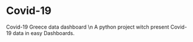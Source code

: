 # Covid-19
Covid-19 Greece data dashboard \n
A python project witch present Covid-19 data in easy Dashboards.

